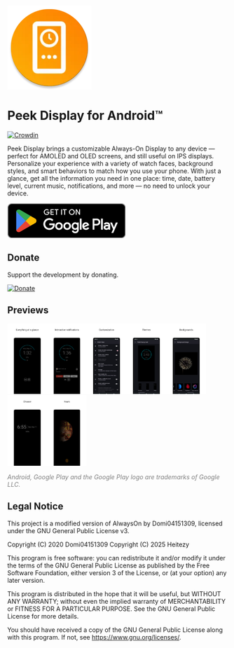![App Icon](https://raw.githubusercontent.com/Heitezy/PeekDisplay/main/app/src/main/res/mipmap-xxxhdpi/ic_launcher.webp)

# Peek Display for Android™
[![Crowdin](https://badges.crowdin.net/peekdisplay/localized.svg)](https://crowdin.com/project/peekdisplay)

Peek Display brings a customizable Always-On Display to any device — perfect for AMOLED and OLED screens, and still useful on IPS displays. Personalize your experience with a variety of watch faces, background styles, and smart behaviors to match how you use your phone. With just a glance, get all the information you need in one place: time, date, battery level, current music, notifications, and more — no need to unlock your device.

<a href="https://play.google.com/store/apps/details?id=heitezy.peekdisplay">
  <img src="https://raw.githubusercontent.com/Heitezy/PeekDisplay/main/fastlane/metadata/android/en-US/images/GetItOnGooglePlay_Badge_Web_color_English.png"
  alt="Get it on Google Play"
  height="80"/>
</a>

## Donate

Support the development by donating.

<a href="https://www.paypal.com/donate/?hosted_button_id=TLTPDERG5X4VA">
	<img src="https://img.shields.io/badge/-Donate-black?style=for-the-badge&logo=paypal" alt="Donate">
</a>

## Previews

<img src="https://raw.githubusercontent.com/Heitezy/PeekDisplay/main/fastlane/metadata/android/en-US/images/phoneScreenshots/1.jpg" width="18%" /><img src="https://raw.githubusercontent.com/Heitezy/PeekDisplay/main/fastlane/metadata/android/en-US/images/phoneScreenshots/2.jpg" width="18%" /><img src="https://raw.githubusercontent.com/Heitezy/PeekDisplay/main/fastlane/metadata/android/en-US/images/phoneScreenshots/3.jpg" width="18%" /><img src="https://raw.githubusercontent.com/Heitezy/PeekDisplay/main/fastlane/metadata/android/en-US/images/phoneScreenshots/4.jpg" width="18%" /><img src="https://raw.githubusercontent.com/Heitezy/PeekDisplay/main/fastlane/metadata/android/en-US/images/phoneScreenshots/5.jpg" width="18%" /><img src="https://raw.githubusercontent.com/Heitezy/PeekDisplay/main/fastlane/metadata/android/en-US/images/phoneScreenshots/6.jpg" width="18%" /><img src="https://raw.githubusercontent.com/Heitezy/PeekDisplay/main/fastlane/metadata/android/en-US/images/phoneScreenshots/7.jpg" width="18%" />

<i style="color:gray;">Android, Google Play and the Google Play logo are trademarks of Google
LLC.</i>

## Legal Notice

This project is a modified version of AlwaysOn by Domi04151309,
licensed under the GNU General Public License v3.

Copyright (C) 2020 Domi04151309
Copyright (C) 2025 Heitezy

This program is free software: you can redistribute it and/or modify
it under the terms of the GNU General Public License as published by
the Free Software Foundation, either version 3 of the License, or
(at your option) any later version.

This program is distributed in the hope that it will be useful,
but WITHOUT ANY WARRANTY; without even the implied warranty of
MERCHANTABILITY or FITNESS FOR A PARTICULAR PURPOSE. See the
GNU General Public License for more details.

You should have received a copy of the GNU General Public License
along with this program. If not, see <https://www.gnu.org/licenses/>.
